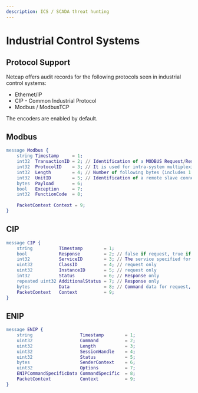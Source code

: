 ```yaml
---
description: ICS / SCADA threat hunting
---
```


# Industrial Control Systems

## Protocol Support

Netcap offers audit records for the following protocols seen in industrial control systems:

* Ethernet/IP
* CIP - Common Industrial Protocol
* Modbus / ModbusTCP

The encoders are enabled by default.

## Modbus

```erlang
message Modbus {
    string Timestamp     = 1;
    int32  TransactionID = 2; // Identification of a MODBUS Request/Response transaction
    int32  ProtocolID    = 3; // It is used for intra-system multiplexing
    int32  Length        = 4; // Number of following bytes (includes 1 byte for UnitIdentifier + Modbus data length
    int32  UnitID        = 5; // Identification of a remote slave connected on a serial line or on other buses
    bytes  Payload       = 6;
    bool   Exception     = 7;
    int32  FunctionCode  = 8;
    
    PacketContext Context = 9;
}
```

## CIP

```erlang
message CIP {
    string          Timestamp        = 1;
    bool            Response         = 2; // false if request, true if response
    int32           ServiceID        = 3; // The service specified for the request
    uint32          ClassID          = 4; // request only
    uint32          InstanceID       = 5; // request only
    int32           Status           = 6; // Response only
    repeated uint32 AdditionalStatus = 7; // Response only
    bytes           Data             = 8; // Command data for request, reply data for response
    PacketContext   Context          = 9;
}
```

## ENIP

```erlang
message ENIP {
    string                  Timestamp        = 1;
    uint32                  Command          = 2; 
    uint32                  Length           = 3;
    uint32                  SessionHandle    = 4;
    uint32                  Status           = 5;
    bytes                   SenderContext    = 6;
    uint32                  Options          = 7;
    ENIPCommandSpecificData CommandSpecific  = 8;
    PacketContext           Context          = 9;
}
```

